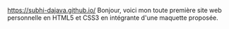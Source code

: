 https://subhi-dajava.github.io/
Bonjour, voici mon toute première site web personnelle en HTML5 et CSS3 en intégrante d'une maquette proposée.
